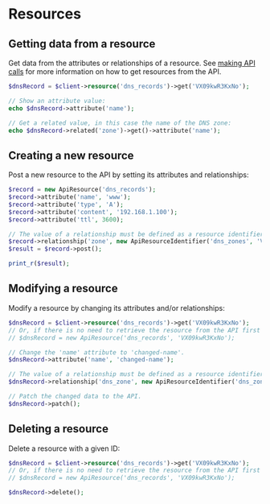 # Resources

## Getting data from a resource
Get data from the attributes or relationships of a resource. See [making API calls](calls.md) for more information on 
how to get resources from the API.

```php
$dnsRecord = $client->resource('dns_records')->get('VX09kwR3KxNo');

// Show an attribute value:
echo $dnsRecord->attribute('name');

// Get a related value, in this case the name of the DNS zone:
echo $dnsRecord->related('zone')->get()->attribute('name');
```

## Creating a new resource
Post a new resource to the API by setting its attributes and relationships:

```php
$record = new ApiResource('dns_records');
$record->attribute('name', 'www');
$record->attribute('type', 'A');
$record->attribute('content', '192.168.1.100');
$record->attribute('ttl', 3600);

// The value of a relationship must be defined as a resource identifier.
$record->relationship('zone', new ApiResourceIdentifier('dns_zones', 'VX09kwR3KxNo'));
$result = $record->post();

print_r($result);
```

## Modifying a resource
Modify a resource by changing its attributes and/or relationships:

```php
$dnsRecord = $client->resource('dns_records')->get('VX09kwR3KxNo');
// Or, if there is no need to retrieve the resource from the API first you can use the following:
// $dnsRecord = new ApiResource('dns_records', 'VX09kwR3KxNo');

// Change the 'name' attribute to 'changed-name'.
$dnsRecord->attribute('name', 'changed-name');

// The value of a relationship must be defined as a resource identifier.
$dnsRecord->relationship('dns_zone', new ApiResourceIdentifier('dns_zones', 'X09kwRdbbAxN'));

// Patch the changed data to the API.
$dnsRecord->patch();
``` 

## Deleting a resource
Delete a resource with a given ID:

```php
$dnsRecord = $client->resource('dns_records')->get('VX09kwR3KxNo');
// Or, if there is no need to retrieve the resource from the API first you can use the following:
// $dnsRecord = new ApiResource('dns_records', 'VX09kwR3KxNo');

$dnsRecord->delete();
```
